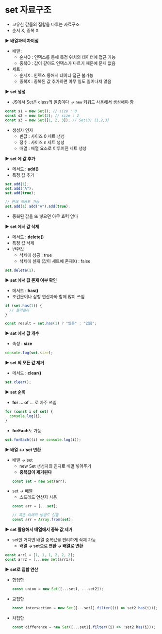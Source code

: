 # set 자료구조

- 고유한 값들의 집합을 다루는 자료구조
- 순서 X, 중복 X

▶️ **배열과의 차이점**

- 배열 :
  - 순서O : 인덱스를 통해 특정 위치의 데이터에 접근 가능
  - 중복O : 값이 같아도 인덱스가 다르기 때문에 문제 없음
- 세트 :
  - 순서X : 인덱스 통해서 데이터 접근 불가능
  - 중복X : 중복된 값 추가하면 아무 일도 일어나지 않음

**▶️ set 생성**

- JS에서 Set은 class의 일종이다 → `new` 키워드 사용해서 생성해야 함

```jsx
const s1 = new Set(); // size : 0
const s2 = new Set(2); // size : 2
const s3 = new Set([1, 2, 3]); // Set(3) {1,2,3}
```

- 생성자 인자
  - 빈값 : 사이즈 0 세트 생성
  - 정수 : 사이즈 n 세트 생성
  - 배열 : 배열 요소로 이루어진 세트 생성

**▶️ set 에 값 추가**

- 메서드 : **add()**
- 특정 값 추가

```jsx
set.add(1);
set.add("A");
set.add(true);

// 연쇄 적용도 가능
set.add(1).add("A").add(true);
```

- 중복된 값을 또 넣으면 아무 효력 없다

**▶️ set 에서 값 삭제**

- 메서드 : **delete()**
- 특정 값 삭제
- 반환값
  - 삭제에 성공 : true
  - 삭제에 실패 (값이 세트에 존재X) : false

```jsx
set.delete(1);
```

**▶️ set 에서 값 존재 여부 확인**

- 메서드 : **has()**
- 조건문이나 삼항 연산자와 함께 많이 쓰임

```jsx
if (set.has(1)) {
  // 블라블라
}

const result = set.has(1) ? "있음" : "없음";
```

**▶️ set 에서 값 개수**

- 속성 : **size**

```jsx
console.log(set.size);
```

**▶️ set 의 모든 값 제거**

- 메서드 : **clear()**

```jsx
set.clear();
```

**▶️ set 순회**

- **for … of** … 로 자주 쓰임

```jsx
for (const i of set) {
  console.log(i);
}
```

- **forEach**도 가능

```jsx
set.forEach((i) => console.log(i));
```

**▶️ 배열 ↔ set 변환**

- 배열 → set
  - new Set 생성자의 인자로 배열 넣어주기
  - **중복값이 제거된다**
  ```jsx
  const set = new Set(arr);
  ```
- set → 배열
  - 스프레드 연산자 사용
  ```jsx
  const arr = [...set];

  // 혹은 아래의 방법도 있음
  const arr = Array.from(set);
  ```

**▶️ set 활용해서 배열에서 중복 값 제거**

- set만 거치면 배열 중복값을 편리하게 삭제 가능
  - **배열 → set으로 변환 → 배열로 변환**

```jsx
const arr1 = [1, 1, 1, 2, 2, 2];
const arr2 = [...new Set(arr1)];
```

**▶️ set로 집합 연산**

- 합집합
  ```jsx
  const union = new Set([...set1, ...set2]);
  ```
- 교집합
  ```jsx
  const intersection = new Set([...set1].filter((i) => set2.has(i)));
  ```
- 차집합
  ```jsx
  const difference = new Set([...set1].filter((i) => !set2.has(i)));
  ```
